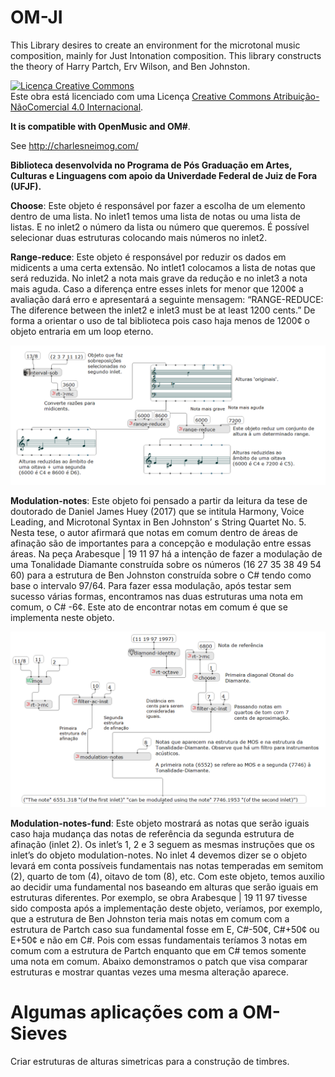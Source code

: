 # OM-JI
This Library desires to create an environment for the microtonal music composition, mainly for Just Intonation composition. This library constructs the theory of Harry Partch, Erv Wilson, and Ben Johnston. 

<a rel="license" href="http://creativecommons.org/licenses/by-nc/4.0/"><img alt="Licença Creative Commons" style="border-width:0" src="https://i.creativecommons.org/l/by-nc/4.0/80x15.png" /></a><br />Este obra está licenciado com uma Licença <a rel="license" href="http://creativecommons.org/licenses/by-nc/4.0/">Creative Commons Atribuição-NãoComercial 4.0 Internacional</a>.

**It is compatible with OpenMusic and OM#**. 

See http://charlesneimog.com/ 
 
**Biblioteca desenvolvida no Programa de Pós Graduação em Artes, Culturas e Linguagens com apoio da Univerdade Federal de Juiz de Fora (UFJF).**

**Choose**: Este objeto é responsável por fazer a escolha de um elemento dentro de uma lista. No inlet1 temos uma lista de notas ou uma lista de listas. E no inlet2 o número da lista ou número que queremos. É possível selecionar duas estruturas colocando mais números no inlet2. 

**Range-reduce**: Este objeto é responsável por reduzir os dados em midicents a uma certa extensão. No intlet1 colocamos a lista de notas que será reduzida. No inlet2 a nota mais grave da redução e no inlet3 a nota mais aguda. Caso a diferença entre esses inlets for menor que 1200¢ a avaliação dará erro e apresentará a seguinte mensagem: “RANGE-REDUCE: The diference between the inlet2 e inlet3 must be at least 1200 cents.” De forma a orientar o uso de tal biblioteca pois caso haja menos de 1200¢ o objeto entraria em um loop eterno.


![Range Reduce](https://github.com/charlesneimog/OM-JI/blob/master/resources/Imagens/Range%20Reduce.png)

**Modulation-notes**: Este objeto foi pensado a partir da leitura da tese de doutorado de Daniel James Huey (2017) que se intitula Harmony, Voice Leading, and Microtonal Syntax in Ben Johnston’ s String Quartet No. 5. Nesta tese, o autor afirmará que notas em comum dentro de áreas de afinação são de importantes para a concepção e modulação entre essas áreas. Na peça Arabesque | 19 11 97 há a intenção de fazer a modulação de uma Tonalidade Diamante construída sobre os números (16 27 35 38 49 54 60) para a estrutura de Ben Johnston construída sobre o C# tendo como base o intervalo 97/64. Para fazer essa modulação, após testar sem sucesso várias formas, encontramos nas duas estruturas uma nota em comum, o C# -6¢. Este ato de encontrar notas em comum é que se implementa neste objeto. 

![Modulation Notes](https://github.com/charlesneimog/OM-JI/blob/master/resources/Imagens/Modulations%20notes.png)

**Modulation-notes-fund**: Este objeto mostrará as notas que serão iguais caso haja mudança das notas de referência da segunda estrutura de afinação (inlet 2). Os inlet’s 1, 2 e 3 seguem as mesmas instruções que os inlet’s do objeto modulation-notes. No inlet 4 devemos dizer se o objeto levará em conta possíveis fundamentais nas notas temperadas em semitom (2), quarto de tom (4), oitavo de tom (8), etc. Com este objeto, temos auxilio ao decidir uma fundamental nos baseando em alturas que serão iguais em estruturas diferentes. Por exemplo, se obra Arabesque | 19 11 97 tivesse sido composta após a implementação deste objeto, veríamos, por exemplo, que a estrutura de Ben Johnston teria mais notas em comum com a estrutura de Partch caso sua fundamental fosse em E, C#-50¢, C#+50¢ ou E+50¢ e não em C#. Pois com essas fundamentais teríamos 3 notas em comum com a estrutura de Partch enquanto que em C# temos somente uma nota em comum. Abaixo demonstramos o patch que visa comparar estruturas e mostrar quantas vezes uma mesma alteração aparece.


# Algumas aplicações com a OM-Sieves

Criar estruturas de alturas simetricas para a construção de timbres. 
